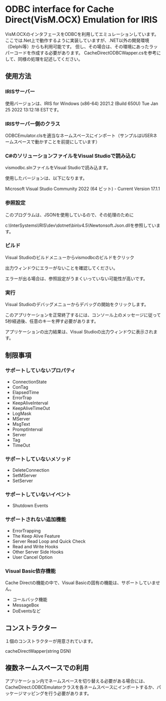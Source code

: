 # ODBC interface for Cache Direct(VisM.OCX) Emulation for IRIS

VisM.OCXのインタフェースをODBCを利用してエミュレーションしています。
ここでは.Net上で動作するように実装していますが、.NET以外の開発環境（Delphi等）からも利用可能です。
但し、その場合は、その環境にあったラッパーコードを作成する必要があります。
CacheDirectODBCWapper.csを参考にして、同様の処理を記述してください。


## 使用方法

### IRISサーバー

使用バージョンは、IRIS for Windows (x86-64) 2021.2 (Build 650U) Tue Jan 25 2022 13:12:18 ESTです。


### IRISサーバー側のクラス

ODBCEmulator.clsを適当なネームスペースにインポート（サンプルはUSERネームスペースで動かすことを前提にしています）

### C#のソリューションファイルをVisual Studioで読み込む

vismodbc.slnファイルをVisual Studioで読み込ます。

使用したバージョンは、以下になります。

Microsoft Visual Studio Community 2022 (64 ビット) - Current
Version 17.1.1

### 参照設定

このプログラムは、JSONを使用しているので、その処理のために

c:\InterSystems\IRIS\dev\dotnet\bin\v4.5\Newtonsoft.Json.dllを参照しています。


### ビルド

Visual Studioのビルドメニューからvismodbcのビルドをクリック

出力ウィンドウにエラーがないことを確認してください。

エラーが出る場合は、参照設定がうまくいっていない可能性が高いです。

### 実行

Visual Studioのデバッグメニューからデバッグの開始をクリックします。

このアプリケーションを正常終了するには、コンソール上のメッセージに従って5秒経過後、任意のキーを押す必要があります。

アプリケーションの出力結果は、Visual Studioの出力ウィンドウに表示されます。


## 制限事項

### サポートしていないプロパティ

- ConnectionState
- ConTag
- ElapsedTime
- ErrorTrap
- KeepAliveInterval
- KeepAliveTimeOut
- LogMask
- MServer
- MsgText
- PromptInterval
- Server
- Tag
- TimeOut

### サポートしていないメソッド

- DeleteConnection
- SetMServer
- SetServer

### サポートしていないイベント

- Shutdown Events

### サポートされない追加機能

- ErrorTrapping
- The Keep Alive Feature
- Server Read Loop and Quick Check
- Read and Write Hooks
- Other Server Side Hooks
- User Cancel Option

### Visual Basic依存機能

Cache Directの機能の中で、Visual Basicの固有の機能は、サポートしていません。

- コールバック機能
- MessageBox
- DoEventsなど

## コンストラクター

１個のコンストラクターが用意されています。

cacheDirectWapper(string DSN)

## 複数ネームスペースでの利用

アプリケーション内でネームスペースを切り替える必要がある場合には、CacheDirect.ODBCEmulatorクラスを各ネームスペースにインポートするか、パッケージマッピングを行う必要があります。
